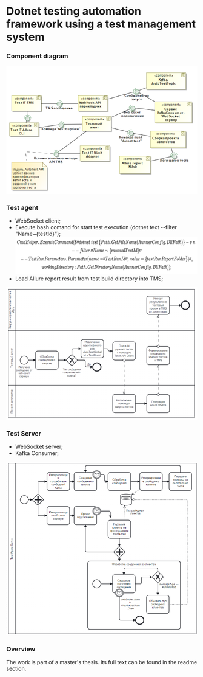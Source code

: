 # Dotnet testing automation framework using a test management system
### Component diagram

![Image_ComponentDiagram](Readme/ComponentDiagram.PNG)


### Test agent
- WebSocket client;
- Execute bash comand for start test execution (dotnet text --filter "Name~{testId}");
![TestAgent_run_command](Readme/TestAgent_run_command.PNG)
- Load Allure report result from test build directory into TMS;


![Image_TestAgentBPMN](Readme/TestAgentBusinessProcessDiagramm.PNG)

### Test Server
- WebSocket server;
- Kafka Consumer;

![Test agent server](Readme/TestAgentServer.PNG)

### Overview
The work is part of a master's thesis. Its full text can be found in the readme section.
